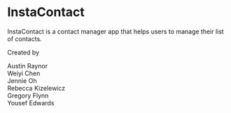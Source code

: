 # InstaContact

InstaContact is a contact manager app that helps users to manage their list of contacts.

Created by 

Austin Raynor  
Weiyi Chen  
Jennie Oh  
Rebecca Kizelewicz  
Gregory Flynn  
Yousef Edwards  
